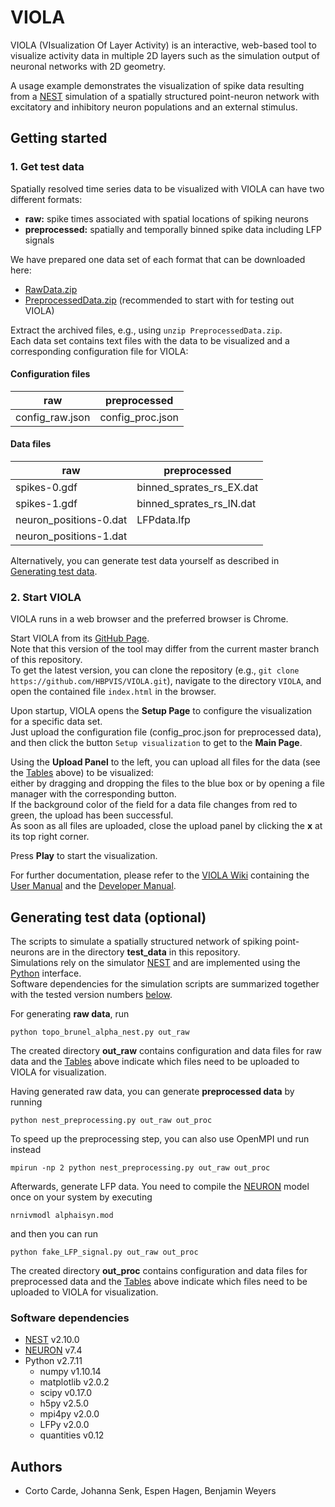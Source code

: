 # VIOLA

VIOLA (VIsualization Of Layer Activity) is an interactive, web-based tool
to visualize activity data in multiple 2D layers such as
the simulation output of neuronal networks with 2D geometry.

A usage example demonstrates the visualization of spike data resulting from a
[NEST](http://nest-simulator.org) simulation of a spatially structured
point-neuron network with excitatory and inhibitory neuron populations and an
external stimulus.

## Getting started

### 1. Get test data

Spatially resolved time series data to be visualized with VIOLA can have two
different formats:
* **raw:** spike times associated with spatial locations of spiking neurons
* **preprocessed:** spatially and temporally binned spike data including LFP
signals

We have prepared one data set of each format that can be downloaded here:
* [RawData.zip](https://hbpvis.github.io/VIOLA/downloads/RawData.zip)
* [PreprocessedData.zip](https://hbpvis.github.io/VIOLA/downloads/PreprocessedData.zip)
(recommended to start with for testing out VIOLA)

Extract the archived files, e.g., using `unzip PreprocessedData.zip`.  
Each data set contains text files with the data to be visualized and a
corresponding configuration file for VIOLA:

#### Configuration files

raw                    | preprocessed
---------------------- | -----------------
config_raw.json        | config_proc.json

#### Data files

raw                    | preprocessed
---------------------- | -----------------
spikes-0.gdf           | binned_sprates_rs_EX.dat
spikes-1.gdf           | binned_sprates_rs_IN.dat
neuron_positions-0.dat | LFPdata.lfp
neuron_positions-1.dat |

Alternatively, you can generate test data yourself as described in
[Generating test data](#generating-test-data-optional).

### 2. Start VIOLA

VIOLA runs in a web browser and the preferred browser is Chrome.

Start VIOLA from its [GitHub Page](http://hbpvis.github.io/VIOLA).  
Note that this version of the tool may differ from the current master branch of
this repository.  
To get the latest version, you can clone the repository (e.g.,
`git clone https://github.com/HBPVIS/VIOLA.git`),
navigate to the directory `VIOLA`, and open the contained file `index.html` in
the browser.

Upon startup, VIOLA opens the **Setup Page** to configure the visualization for
a specific data set.  
Just upload the configuration file (config_proc.json for preprocessed data), and
then click the button `Setup visualization` to get to the **Main Page**.

Using the **Upload Panel** to the left, you can upload all files for the data
(see the [Tables](#configuration-files) above) to be visualized:  
either by dragging and dropping the files to the blue box or by opening a file
manager with the corresponding button.  
If the background color of the field for a data file changes from red to green,
the upload has been successful.  
As soon as all files are uploaded, close the upload panel by clicking the **x**
at its top right corner.

Press **Play** to start the visualization.

For further documentation, please refer to the
[VIOLA Wiki](https://github.com/HBPVIS/VIOLA/wiki) containing the
[User Manual](https://github.com/HBPVIS/VIOLA/wiki/VIOLA-User-Manual)
and the
[Developer Manual](https://github.com/HBPVIS/VIOLA/wiki/VIOLA-Developer-Manual).

## Generating test data (optional)

The scripts to simulate a spatially structured network of spiking point-neurons
are in the directory **test_data** in this repository.  
Simulations rely on the simulator [NEST](http://nest-simulator.org) and are
implemented using the [Python](http://www.python.org) interface.  
Software dependencies for the simulation scripts are summarized together with
the tested version numbers [below](#software-dependencies).

For generating **raw data**, run

    python topo_brunel_alpha_nest.py out_raw

The created directory **out_raw** contains configuration and data files for raw
data and the [Tables](#configuration-files) above indicate which files need to
be uploaded to VIOLA for visualization.

Having generated raw data, you can generate **preprocessed data** by running

    python nest_preprocessing.py out_raw out_proc

To speed up the preprocessing step, you can also use OpenMPI und run instead

    mpirun -np 2 python nest_preprocessing.py out_raw out_proc

Afterwards, generate LFP data. You need to compile the
[NEURON](https://neuron.yale.edu) model once on your system by
executing

    nrnivmodl alphaisyn.mod

and then you can run

    python fake_LFP_signal.py out_raw out_proc

The created directory **out_proc** contains configuration and data files for
preprocessed data and the [Tables](#configuration-files) above indicate which
files need to be uploaded to VIOLA for visualization.

### Software dependencies
* [NEST](http://nest-simulator.org) v2.10.0
* [NEURON](https://neuron.yale.edu) v7.4
* Python v2.7.11
  * numpy v1.10.14
  * matplotlib v2.0.2
  * scipy v0.17.0
  * h5py v2.5.0
  * mpi4py v2.0.0
  * LFPy v2.0.0
  * quantities v0.12

## Authors

* Corto Carde, Johanna Senk, Espen Hagen, Benjamin Weyers

